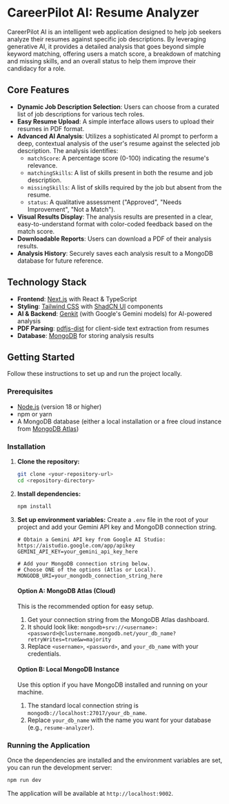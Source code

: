 # CareerPilot AI: Resume Analyzer

CareerPilot AI is an intelligent web application designed to help job seekers analyze their resumes against specific job descriptions. By leveraging generative AI, it provides a detailed analysis that goes beyond simple keyword matching, offering users a match score, a breakdown of matching and missing skills, and an overall status to help them improve their candidacy for a role.

## Core Features

-   **Dynamic Job Description Selection**: Users can choose from a curated list of job descriptions for various tech roles.
-   **Easy Resume Upload**: A simple interface allows users to upload their resumes in PDF format.
-   **Advanced AI Analysis**: Utilizes a sophisticated AI prompt to perform a deep, contextual analysis of the user's resume against the selected job description. The analysis identifies:
    -   `matchScore`: A percentage score (0-100) indicating the resume's relevance.
    -   `matchingSkills`: A list of skills present in both the resume and job description.
    -   `missingSkills`: A list of skills required by the job but absent from the resume.
    -   `status`: A qualitative assessment ("Approved", "Needs Improvement", "Not a Match").
-   **Visual Results Display**: The analysis results are presented in a clear, easy-to-understand format with color-coded feedback based on the match score.
-   **Downloadable Reports**: Users can download a PDF of their analysis results.
-   **Analysis History**: Securely saves each analysis result to a MongoDB database for future reference.

## Technology Stack

-   **Frontend**: [Next.js](https://nextjs.org/) with React & TypeScript
-   **Styling**: [Tailwind CSS](https://tailwindcss.com/) with [ShadCN UI](https://ui.shadcn.com/) components
-   **AI & Backend**: [Genkit](https://firebase.google.com/docs/genkit) (with Google's Gemini models) for AI-powered analysis
-   **PDF Parsing**: [pdfjs-dist](https://mozilla.github.io/pdf.js/) for client-side text extraction from resumes
-   **Database**: [MongoDB](https://www.mongodb.com/) for storing analysis results

## Getting Started

Follow these instructions to set up and run the project locally.

### Prerequisites

-   [Node.js](https://nodejs.org/en) (version 18 or higher)
-   npm or yarn
-   A MongoDB database (either a local installation or a free cloud instance from [MongoDB Atlas](https://www.mongodb.com/cloud/atlas))

### Installation

1.  **Clone the repository:**
    ```bash
    git clone <your-repository-url>
    cd <repository-directory>
    ```

2.  **Install dependencies:**
    ```bash
    npm install
    ```

3.  **Set up environment variables:**
    Create a `.env` file in the root of your project and add your Gemini API key and MongoDB connection string.

    ```env
    # Obtain a Gemini API key from Google AI Studio: https://aistudio.google.com/app/apikey
    GEMINI_API_KEY=your_gemini_api_key_here

    # Add your MongoDB connection string below.
    # Choose ONE of the options (Atlas or Local).
    MONGODB_URI=your_mongodb_connection_string_here
    ```
    
    #### Option A: MongoDB Atlas (Cloud)
    This is the recommended option for easy setup.
    1. Get your connection string from the MongoDB Atlas dashboard.
    2. It should look like: `mongodb+srv://<username>:<password>@clustername.mongodb.net/your_db_name?retryWrites=true&w=majority`
    3. Replace `<username>`, `<password>`, and `your_db_name` with your credentials.

    #### Option B: Local MongoDB Instance
    Use this option if you have MongoDB installed and running on your machine.
    1. The standard local connection string is `mongodb://localhost:27017/your_db_name`.
    2. Replace `your_db_name` with the name you want for your database (e.g., `resume-analyzer`).

### Running the Application

Once the dependencies are installed and the environment variables are set, you can run the development server:

```bash
npm run dev
```

The application will be available at `http://localhost:9002`.
